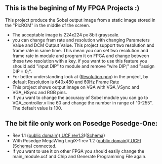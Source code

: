 ## This is the begining of My FPGA Projects :)

This project produce the Sobel output image from a static image stored in the "PicROM" in the middle of the screen.
* The acceptable image is 224x224 px 8bit grayscale.
* you can change fram rate and resolution with changing Parameters Value and DCM Output Value. This project support two resolution and frame rate in same time. This mean you can set two resolution and frame rate in module and program it on FPGA and change between these two resolution with a key. if you want to use this feature you should add "input DIP" to module and remove "wire DIP;" and "assign DIP = 0;".
* For better understanding look at ([Resolution.png](https://gitlab.com/s.h.katebi97/SobelStaticImage/blob/master/Resolution.PNG)) in the project, by default Resolution is 640x480 and 60Hz Frame Rate
* This project shows output image on VGA with VGA_VSync and VGA_HSync and RGB pins.
* If you want to change the accuracy of Sobel module you can go to VGA_controller.v line 60 and change the number in range of "0-255". The default value is 100.

## The bit file only work on Posedge Posedge-One:
* Rev 1.1 ([public domain](http://posedge.ir/product/posedge-one/))([.UCF rev1.3](https://raw.githubusercontent.com/mhaghighi/posedge_one/master/Posedge_One/ucf/PosedgeOne_1V3.ucf))([Schema](https://raw.githubusercontent.com/mhaghighi/posedge_one/eeb0cc58cbb8c0771e513168f4aac55a2217c5c0/Posedge_One/schematics/posedgeone_1V1_sch.pdf))
* With Posedge MegaWing LogiX-1 rev 1.2 ([public domain](http://posedge.ir/product/logix-1_megawing/))([.UCF](https://raw.githubusercontent.com/mhaghighi/posedge_one/master/Wings/LogiX1_MegaWing/docs/ucf/Posedge_logiX1_megawing_1V2.ucf))([Schema](https://github.com/mhaghighi/posedge_one/raw/master/Wings/LogiX1_MegaWing/docs/schematic/posedge-LogiX1_megawing_1v1_sch.pdf)) connected.
* If you want to use it on other FPGA you should easily change the main_module.ucf and Chip and Generate Programming File again.